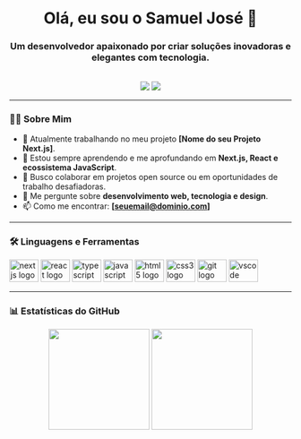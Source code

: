 <!-- Início da Seção de Cabeçalho -->
<div align="center">
  <h1 align="center">Olá, eu sou o Samuel José 👋</h1>
  <h3 align="center">Um desenvolvedor apaixonado por criar soluções inovadoras e elegantes com tecnologia.</h3>
</div>
<br>

<!-- Início da Seção de Badges/Links -->
<div align="center">
  <a href="https://instagram.com/SEU_USUARIO_INSTAGRAM" target="_blank"><img src="https://img.shields.io/badge/-Instagram-%23E4405F?style=for-the-badge&logo=instagram&logoColor=white" target="_blank"></a>
  <a href="https://github.com/SEU_USUARIO_GITHUB" target="_blank"><img src="https://img.shields.io/badge/GitHub-100000?style=for-the-badge&logo=github&logoColor=white" target="_blank"></a> 
  <!-- Se você tiver LinkedIn, descomente a linha abaixo e adicione seu link -->
  <!-- <a href="https://linkedin.com/in/SEU_USUARIO_LINKEDIN" target="_blank"><img src="https://img.shields.io/badge/-LinkedIn-%230077B5?style=for-the-badge&logo=linkedin&logoColor=white" target="_blank"></a>   -->
</div>

---

<!-- Início da Seção "Sobre Mim" -->
### 👨‍💻 Sobre Mim

- 🔭 Atualmente trabalhando no meu projeto **[Nome do seu Projeto Next.js]**.
- 🌱 Estou sempre aprendendo e me aprofundando em **Next.js, React e ecossistema JavaScript**.
- 🤔 Busco colaborar em projetos open source ou em oportunidades de trabalho desafiadoras.
- 💬 Me pergunte sobre **desenvolvimento web, tecnologia e design**.
- 📫 Como me encontrar: **[seuemail@dominio.com]**

---

<!-- Início da Seção de Tecnologias -->
### 🛠️ Linguagens e Ferramentas

<div align="left">
  <img src="https://cdn.jsdelivr.net/gh/devicons/devicon/icons/nextjs/nextjs-original.svg" height="40" width="52" alt="nextjs logo"  />
  <img src="https://cdn.jsdelivr.net/gh/devicons/devicon/icons/react/react-original.svg" height="40" width="52" alt="react logo"  />
  <img src="https://cdn.jsdelivr.net/gh/devicons/devicon/icons/typescript/typescript-original.svg" height="40" width="52" alt="typescript logo"  />
  <img src="https://cdn.jsdelivr.net/gh/devicons/devicon/icons/javascript/javascript-original.svg" height="40" width="52" alt="javascript logo"  />
  <img src="https://cdn.jsdelivr.net/gh/devicons/devicon/icons/html5/html5-original.svg" height="40" width="52" alt="html5 logo"  />
  <img src="https://cdn.jsdelivr.net/gh/devicons/devicon/icons/css3/css3-original.svg" height="40" width="52" alt="css3 logo"  />
  <img src="https://cdn.jsdelivr.net/gh/devicons/devicon/icons/git/git-original.svg" height="40" width="52" alt="git logo"  />
  <img src="https://cdn.jsdelivr.net/gh/devicons/devicon/icons/vscode/vscode-original.svg" height="40" width="52" alt="vscode logo"  />
</div>

---

<!-- Início da Seção de Estatísticas do GitHub -->
### 📊 Estatísticas do GitHub

<p align="center">
  <img height="180em" src="https://github-readme-stats.vercel.app/api?username=SEU_USUARIO_GITHUB&show_icons=true&theme=tokyonight&include_all_commits=true&count_private=true"/>
  <img height="180em" src="https://github-readme-stats.vercel.app/api/top-langs/?username=SEU_USUARIO_GITHUB&layout=compact&langs_count=7&theme=tokyonight"/>
</p>
